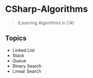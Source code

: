 # CSharp-Algorithms 
> (Learning Algorithms in C#)
## Topics

* Linked List
* Stack
* Queue
* Binary Search
* Linear Search


